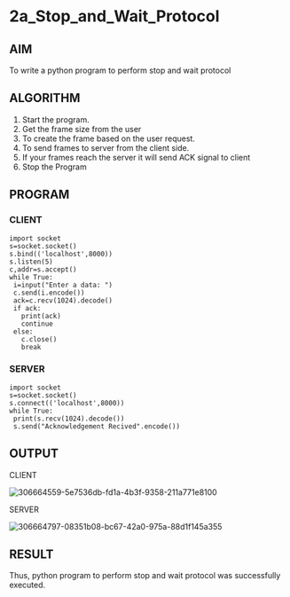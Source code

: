 # 2a_Stop_and_Wait_Protocol
## AIM 
To write a python program to perform stop and wait protocol
## ALGORITHM
1. Start the program.
2. Get the frame size from the user
3. To create the frame based on the user request.
4. To send frames to server from the client side.
5. If your frames reach the server it will send ACK signal to client
6. Stop the Program
## PROGRAM
### CLIENT
```
import socket
s=socket.socket()
s.bind(('localhost',8000))
s.listen(5)
c,addr=s.accept()
while True:
 i=input("Enter a data: ")
 c.send(i.encode())
 ack=c.recv(1024).decode()
 if ack:
   print(ack)
   continue
 else:
   c.close()
   break
```
### SERVER
```
import socket
s=socket.socket()
s.connect(('localhost',8000))
while True:
 print(s.recv(1024).decode())
 s.send("Acknowledgement Recived".encode())
```
## OUTPUT

CLIENT

![306664559-5e7536db-fd1a-4b3f-9358-211a771e8100](https://github.com/Apravinraj/2a_Stop_and_Wait_Protocol/assets/118707879/e1fc3216-2df0-49a9-abe3-5af541115fdf)

SERVER

![306664797-08351b08-bc67-42a0-975a-88d1f145a355](https://github.com/Apravinraj/2a_Stop_and_Wait_Protocol/assets/118707879/32dafd83-730e-4664-8e1a-cc03f9d8d2b5)

## RESULT
Thus, python program to perform stop and wait protocol was successfully executed.
